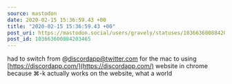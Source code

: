 ```yaml
---
source: mastodon
date: 2020-02-15 15:36:59.43 +00
title: "2020-02-15 15:36:59.43 +00"
post_uri: https://mastodon.social/users/gravely/statuses/103663600884203465
post_id: 103663600884203465
---
```

had to switch from @discordapp@twitter.com for the mac to using [https://discordapp.com/](https://discordapp.com/) website in chrome because ⌘-k actually works on the website, what a world


